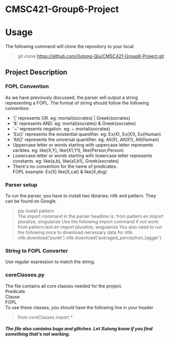 # CMSC421-Group6-Project

# Usage
The following command will clone the repository to your local:
> git clone https://github.com/Xutong-Qiu/CMSC421-Group6-Project.git
## Project Description

### FOPL Convention
As we have previously discussed, the parser will output a string representing a FOPL. The format of string should follow the following convention:
  * '|' represents OR. eg: mortal(socrates) | Greek(socrates)
  * '&' represents AND. eg: mortal(socrates) & Greek(socrates)
  * '~' represents negation. eg: ~ mortal(socrates)
  * 'Ex()' represents the existential quantifier. eg: Ex(X), Ex(X1), Ex(Human)
  * 'All()' represents the universal quantifier. eg: All(X), All(X1), All(Human)
  * Uppercase letter or words starting with uppercase letter represents varibles. eg: like(X,Y), like(X1,Y1), like(Person,Person)
  * Lowercase letter or words starting with lowercase letter represents constants. eg: like(a,b), like(a1,b1), Greek(socrates)
  * There's no convention for the name of predicates.\
FOPL example: Ex(X) like(X,cat) & like(X,dog)

### Parser setup
To run the parser, you have to install two libraries: nltk and pattern. They can be found on Google.  
> pip install pattern   
The import command in the parser headline is:
> from pattern.en import pluralize, singularize
Use the following import command if not work:
> from pattern.text.en import pluralize, singularize
You also need to run the following once to download necessary data for nltk.
> nltk.download('punkt')
> nltk.download('averaged_perceptron_tagger')
### String to FOPL Converter
  Use regular expression to match the string.




### coreClasses.py
The file contains all core classes needed for the project.\
Predicate\
Clause\
FOPL\
To use these classes, you should have the following line in your header
>from coreClasses import *
>
##### The file also contains bugs and glitches. Let Xutong know if you find something that's not working.



